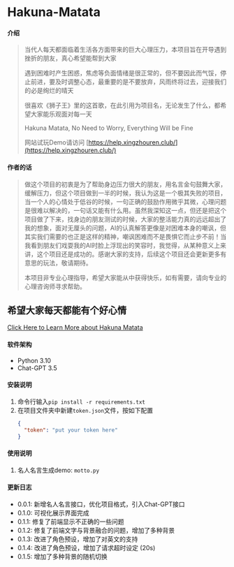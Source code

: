 # Hakuna-Matata

#### 介绍
> 当代人每天都面临着生活各方面带来的巨大心理压力，本项目旨在开导遇到挫折的朋友，真心希望能帮到大家
> 
> 遇到困难时产生困惑，焦虑等负面情绪是很正常的，但不要因此而气馁，停止前进，要及时调整心态，最重要的是不要放弃，风雨终将过去，迎接我们的必是绚烂的晴天
> 
> 很喜欢《狮子王》里的这首歌，在此引用为项目名，无论发生了什么，都希望大家能乐观面对每一天
> 
> Hakuna Matata, No Need to Worry, Everything Will be Fine
> 
> 网站试玩Demo请访问 [https://help.xingzhouren.club/](https://help.xingzhouren.club/)

#### 作者的话
> 做这个项目的初衷是为了帮助身边压力很大的朋友，用名言金句鼓舞大家，缓解压力，但这个项目做到一半的时候，我认为这是一个极其失败的项目，当一个人的心情处于低谷的时候，一句正确的鼓励作用微乎其微，心理问题是很难以解决的，一句话又能有什么用。虽然我深知这一点，但还是把这个项目做了下来，找身边的朋友测试的时候，大家的整活能力真的远远超出了我的想象，面对无厘头的问题，AI的认真解答更像是对困难本身的嘲讽，但其实我们需要的也正是这样的精神，嘲讽困难而不是畏惧它而止步不前！当我看到朋友们戏耍我的AI时脸上浮现出的笑容时，我觉得，从某种意义上来讲，这个项目还是成功的。感谢大家的支持，后续这个项目还会更新更多有意思的玩法，敬请期待。
> 
> 本项目非专业心理指导，希望大家能从中获得快乐，如有需要，请向专业的心理咨询师寻求帮助。

## 希望大家每天都能有个好心情
[Click Here to Learn More about Hakuna Matata](https://www.youtube.com/watch?v=v34w65U98gI)

#### 软件架构
* Python 3.10
* Chat-GPT 3.5

#### 安装说明
1. 命令行输入`pip install -r requirements.txt`
2. 在项目文件夹中新建`token.json`文件，按如下配置
    ```json
    {
      "token": "put your token here"
    }
    ```

#### 使用说明
1. 名人名言生成demo: `motto.py`

#### 更新日志
- 0.0.1: 新增名人名言接口，优化项目格式，引入Chat-GPT接口
- 0.1.0: 可视化展示界面完成
- 0.1.1: 修复了前端显示不正确的一些问题
- 0.1.2: 修复了前端文字与背景融合的问题，增加了多种背景
- 0.1.3: 改进了角色预设，增加了对英文的支持
- 0.1.4: 改进了角色预设，增加了请求超时设定 (20s)
- 0.1.5: 增加了多种背景的随机切换 

